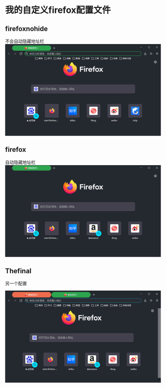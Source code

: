 # 我的自定义firefox配置文件

## firefoxnohide

不会自动隐藏地址栏
![fnh](image/firefoxnohide.png)

## firefox

自动隐藏地址栏
![fnh](image/firefox.png)

## Thefinal

另一个配置

![fnh](image/Thefinal.png)